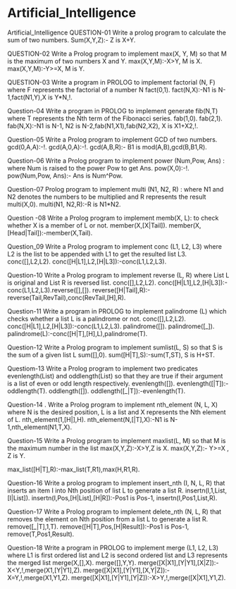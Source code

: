 # Artificial_Intelligence
Artificial_Intelligence
QUESTION-01 Write a prolog program to calculate the sum of two numbers.
Sum(X,Y,Z):- Z is X+Y.

QUESTION-02 Write a Prolog program to implement max(X, Y, M) so that M is the maximum of two numbers X and Y.
max(X,Y,M):-X>Y, M is X. max(X,Y,M):-Y>=X, M is Y.

QUESTION-03 Write a program in PROLOG to implement factorial (N, F) where F represents the factorial of a number N
fact(0,1). fact(N,X):-N1 is N-1,fact(N1,Y),X is Y*N,!.

Question-04 Write a program in PROLOG to implement generate fib(N,T) where T represents the Nth term of the Fibonacci series.
fab(1,0). fab(2,1). fab(N,X):-N1 is N-1, N2 is N-2,fab(N1,X1),fab(N2,X2), X is X1+X2,!.

Question-05 Write a Prolog program to implement GCD of two numbers.
gcd(0,A,A):-!. gcd(A,0,A):-!. gcd(A,B,R):- B1 is mod(A,B),gcd(B,B1,R).

Question-06 Write a Prolog program to implement power (Num,Pow, Ans) : where Num is raised to the power Pow to get Ans.
pow(X,0):-!. pow(Num,Pow, Ans):- Ans is Num^Pow.

Question-07 Prolog program to implement multi (N1, N2, R) : where N1 and N2 denotes the numbers to be multiplied and R represents the result
multi(X,0). multi(N1, N2,R):-R is N1*N2.

Question -08 Write a Prolog program to implement memb(X, L): to check whether X is a member of L or not.
member(X,[X|Tail]). member(X,[Head|Tail]):-member(X,Tail).

Question_09 Write a Prolog program to implement conc (L1, L2, L3) where L2 is the list to be appended with L1 to get the resulted list L3.
conc([],L2,L2). conc([H|L1],L2,[H|L3]):-conc(L1,L2,L3).

Question-10 Write a Prolog program to implement reverse (L, R) where List L is original and List R is reversed list.
conc([],L2,L2). conc([H|L1],L2,[H|L3]):-conc(L1,L2,L3).reverse([],[]). reverse([H|Tail],R):-reverse(Tail,RevTail),conc(RevTail,[H],R).

Question-11 Write a program in PROLOG to implement palindrome (L) which checks whether a list L is a palindrome or not.
conc([],L2,L2). conc([H|L1],L2,[H|L3]):-conc(L1,L2,L3). palindrome([]). palindrome([_]). palindrome(L):-conc([H|T],[H],L),palindrome(T).

Question-12 Write a Prolog program to implement sumlist(L, S) so that S is the sum of a given list L
sum([],0). sum([H|T],S):-sum(T,ST), S is H+ST.

Questiom-13 Write a Prolog program to implement two predicates evenlength(List) and oddlength(List) so that they are true if their argument is a list of even or odd length respectively.
evenlength([]). evenlength([|T]):-oddlength(T). oddlength([]). oddlength([_|T]):-evenlength(T).

Question-14 . Write a Prolog program to implement nth_element (N, L, X) where N is the desired position, L is a list and X represents the Nth element of L.
nth_element(1,[H|],H). nth_element(N,[|T],X):-N1 is N-1,nth_element(N1,T,X).

Question-15 Write a Prolog program to implement maxlist(L, M) so that M is the maximum number in the list
max(X,Y,Z):-X>Y,Z is X. max(X,Y,Z):- Y>=X , Z is Y.

max_list([H|T],R):-max_list(T,R1),max(H,R1,R).

Question-16 Write a prolog program to implement insert_nth (I, N, L, R) that inserts an item I into Nth position of list L to generate a list R.
insertn(I,1,List,[I|List]). insertn(I,Pos,[H|List],[H|R]):-Pos1 is Pos-1, insertn(I,Pos1,List,R).

Question-17 Write a Prolog program to implement delete_nth (N, L, R) that removes the element on Nth position from a list L to generate a list R.
remove([_|T],1,T). remove([H|T],Pos,[H|Result]):-Pos1 is Pos-1, remove(T,Pos1,Result).

Question-18 Write a program in PROLOG to implement merge (L1, L2, L3) where L1 is first ordered list and L2 is second ordered list and L3 represents the merged list
merge(X,[],X). merge([],Y,Y). merge([X|X1],[Y|Y1],[X|Z]):-X<Y,!,merge(X1,[Y|Y1],Z). merge([X|X1],[Y|Y1],[X,Y|Z]):-X=Y,!,merge(X1,Y1,Z). merge([X|X1],[Y|Y1],[Y|Z]):-X>Y,!,merge([X|X1],Y1,Z).


